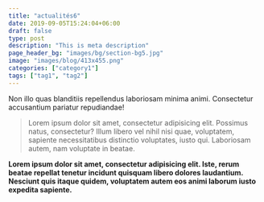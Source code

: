 ```yaml
---
title: "actualités6"
date: 2019-09-05T15:24:04+06:00
draft: false
type: post
description: "This is meta description"
page_header_bg: "images/bg/section-bg5.jpg"
image: "images/blog/413x455.png"
categories: ["category1"]
tags: ["tag1", "tag2"]
---
```


Non illo quas blanditiis repellendus laboriosam minima animi. Consectetur accusantium pariatur repudiandae!

> Lorem ipsum dolor sit amet, consectetur adipisicing elit. Possimus natus, consectetur? Illum libero vel nihil nisi quae, voluptatem, sapiente necessitatibus distinctio voluptates, iusto qui. Laboriosam autem, nam voluptate in beatae.

**Lorem ipsum dolor sit amet, consectetur adipisicing elit. Iste, rerum beatae repellat tenetur incidunt quisquam libero dolores laudantium. Nesciunt quis itaque quidem, voluptatem autem eos animi laborum iusto expedita sapiente.**
